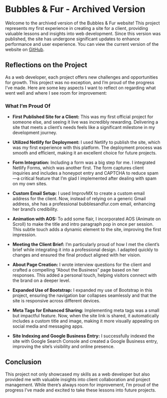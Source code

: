 # Bubbles & Fur - Archived Version

Welcome to the archived version of the Bubbles & Fur website! This project represents my first experience in creating a site for a client, providing valuable lessons and insights into web development. Since this version was published, the site has undergone significant updates to enhance performance and user experience. You can view the current version of the website on [GitHub](https://github.com/bgweaver/bubblesandfur).

## Reflections on the Project

As a web developer, each project offers new challenges and opportunities for growth. This project was no exception, and I’m proud of the progress I’ve made. Here are some key aspects I want to reflect on regarding what went well and where I see room for improvement:

### What I’m Proud Of

- **First Published Site for a Client:** This was my first official project for someone else, and seeing it live was incredibly rewarding. Delivering a site that meets a client’s needs feels like a significant milestone in my development journey.

- **Utilized Netlify for Deployment:** I used Netlify to publish the site, which was my first experience with this platform. The deployment process was smooth and efficient, making it an excellent choice for future projects.

- **Form Integration:** Including a form was a big step for me. I integrated Netlify Forms, which was another first. The form captures client inquiries and includes a honeypot entry and CAPTCHA to reduce spam—a critical feature that I’m glad I implemented after dealing with spam on my own sites.

- **Custom Email Setup:** I used ImprovMX to create a custom email address for the client. Now, instead of relying on a generic Gmail address, she has a professional bubblesandfur.com email, enhancing her brand’s credibility.

- **Animation with AOS:** To add some flair, I incorporated AOS (Animate on Scroll) to make the title and intro paragraph pop in once per session. This subtle touch adds a dynamic element to the site, improving the first impression.

- **Meeting the Client Brief:** I’m particularly proud of how I met the client’s brief while integrating it into a professional design. I adapted quickly to changes and ensured the final product aligned with her vision.

- **About Page Creation:** I wrote interview questions for the client and crafted a compelling “About the Business” page based on her responses. This added a personal touch, helping visitors connect with the brand on a deeper level.

- **Expanded Use of Bootstrap:** I expanded my use of Bootstrap in this project, ensuring the navigation bar collapses seamlessly and that the site is responsive across different devices.

- **Meta Tags for Enhanced Sharing:** Implementing meta tags was a small but impactful feature. Now, when the site link is shared, it automatically includes a custom title and image, making it more visually appealing on social media and messaging apps.

- **Site Indexing and Google Business Entry:** I successfully indexed the site with Google Search Console and created a Google Business entry, improving the site’s visibility and online presence.

## Conclusion

This project not only showcased my skills as a web developer but also provided me with valuable insights into client collaboration and project management. While there’s always room for improvement, I’m proud of the progress I’ve made and excited to take these lessons into future projects.
